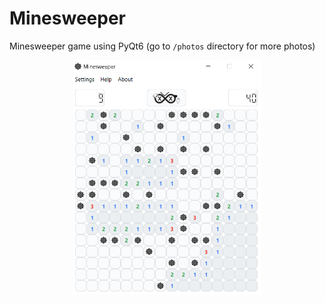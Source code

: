 # Minesweeper
Minesweeper game using PyQt6 
(go to `/photos` directory for more photos)

<div align="center">
  <img src="https://github.com/B-AJ-Amar/Minesweeper/blob/main/photos/2.png" style="width:300px" />
</div>
